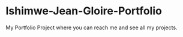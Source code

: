 # Ishimwe-Jean-Gloire-Portfolio
My Portfolio Project where you can reach me and see all my projects.
